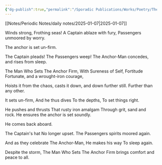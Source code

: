 ```yaml
---
{"dg-publish":true,"permalink":"/Sporadic Publications/Works/Poetry/The Man Who Sets The Anchor Firm/"}
---
```


[[Notes/Periodic Notes/daily notes/2025-01-07\|2025-01-07]]

Winds strong,
Frothing seas!
A Captain ablaze with fury,
Passengers unmoored by worry.

The anchor is set un-firm.

The Captain pleads!
The Passengers weep!
The Anchor-Man concedes,
and rises from sleep.

The Man Who Sets The Anchor Firm,
With Sureness of Self,
Fortitude Fortunate,
and a wrought-iron courage,

Hoists it from the chaos,
casts it down,
and down further still.
Further than any other.

It sets un-firm,
And he thus dives
To the depths,
To set things right.

He pushes and thrusts
That rusty iron amalgam
Through grit, sand and rock.
He ensures the anchor is set soundly.

He comes back aboard.

The Captain's hat
No longer upset.
The Passengers spirits 
moored again.

And as they celebrate
The Anchor-Man,
He makes his way
To sleep again.

Despite the storm,
The Man Who Sets The Anchor Firm
brings comfort and peace 
to all.

